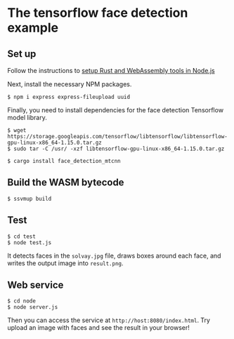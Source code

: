 # The tensorflow face detection example

## Set up

Follow the instructions to [setup Rust and WebAssembly tools in Node.js](https://www.secondstate.io/articles/setup-rust-nodejs/)

Next, install the necessary NPM packages.

```
$ npm i express express-fileupload uuid
```

Finally, you need to install dependencies for the face detection Tensorflow model library.

```
$ wget https://storage.googleapis.com/tensorflow/libtensorflow/libtensorflow-gpu-linux-x86_64-1.15.0.tar.gz
$ sudo tar -C /usr/ -xzf libtensorflow-gpu-linux-x86_64-1.15.0.tar.gz

$ cargo install face_detection_mtcnn
```

## Build the WASM bytecode

```
$ ssvmup build
```

## Test

```
$ cd test
$ node test.js
```

It detects faces in the `solvay.jpg` file, draws boxes around each face, and writes the output image into `result.png`.

## Web service

```
$ cd node
$ node server.js
```

Then you can access the service at `http://host:8080/index.html`. Try upload an image with faces and see the result in your browser!


